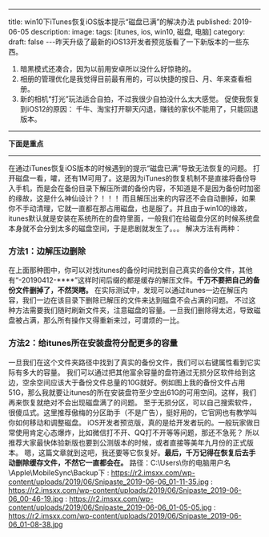 ﻿---
title: win10下iTunes恢复iOS版本提示“磁盘已满”的解决办法
published: 2019-06-05
description: 
image: 
tags: [itunes, ios, win10, 磁盘, 电脑]
category: 
draft: false
---昨天升级了最新的iOS13开发者预览版看了一下新版本的一些东西。
1. 暗黑模式还凑合，因为以前用安卓所以没什么好惊艳的。
2. 相册的管理优化是我觉得目前最有用的，可以快捷的按日、月、年来查看相册。
3. 新的相机“打光”玩法适合自拍，不过我很少自拍没什么太大感觉。
促使我恢复到iOS12的原因：
千牛、淘宝打开聊天闪退，赚钱的家伙不能用了，只能回退版本。
* * *
<strong>下面是重点</strong>
* * *
在通过iTunes恢复iOS版本的时候遇到的提示“磁盘已满”导致无法恢复的问题。
打开磁盘一看，嚯，还有1M可用了。这是因为iTunes的恢复机制不是直接将备份导入手机，而是会在备份目录下解压所谓的备份内容，不知道是不是因为备份时加密的缘故，这是什么神仙设计？！！！
而且解压出来的内容还不会自动删掉，如果你不手动清理，它就一直都在那占用磁盘，也是服了。并且由于win10的缘故，itunes默认就是安装在系统所在的盘符里面，一般我们在给磁盘分区的时候系统盘本身就不会分到太多的磁盘空间，于是悲剧就发生了。。。
解决方法有两种：
### **方法1：边解压边删除**
在上面那种图中，你可以对找itunes的备份时间找到自己真实的备份文件，其他有“-20190412-\****”这样时间后缀的都是缓存的解压文件。<strong>千万不要把自己的备份文件删掉了，不然哭瞎。</strong>
在实际测试中，发现可以通过itunes一边在解压内容，我们一边在该目录下删除已解压的文件来达到磁盘不会占满的问题。
不过这种方法需要我们随时刷新文件夹，注意磁盘的容量。一旦我们删除得太迟，导致磁盘被占满，那么所有操作又得重新来过，可谓烦的一比。
### **方法2：给itunes所在安装盘符分配更多的容量**
一旦我们在这个文件夹路径中找到了真实的备份文件，我们可以右键属性看到它实际有多大的容量。
我们可以通过把其他富余容量的盘符通过无损分区软件给到这边，空余空间应该大于备份文件总量的10G就好。例如图上我的备份文件占用51G，那么我就要让itunes的所在安装盘符至少空出61G的可用空间。这样，我们再来恢复就绝对不会出现磁盘满了的问题。
至于无损分区，可以自己搜索软件，很傻瓜式。这里推荐傲梅的分区助手（不是广告），挺好用的，它官网也有教学叫你如何移动和调整磁盘。
iOS开发者预览版，真的是给开发者玩的。一般玩家做日常使用肯定心态爆炸，比如微信打不开、QQ打不开等等问题，那还不急死？
所以推荐大家最快体验新版也要到公测版本的时候，或者直接等美年九月份的正式版本。
嗯，这篇文章就到这吧，我还要等它恢复好。<strong>最后，千万记得在恢复后去手动删除缓存文件，不然它一直都会在。</strong>
路径：C:\Users\你的电脑用户名\Apple\MobileSync\Backup下
: https://r2.imsxx.com/wp-content/uploads/2019/06/Snipaste_2019-06-06_01-11-35.jpg
: https://r2.imsxx.com/wp-content/uploads/2019/06/Snipaste_2019-06-06_00-46-19.jpg
: https://r2.imsxx.com/wp-content/uploads/2019/06/Snipaste_2019-06-06_01-05-05.jpg
: https://r2.imsxx.com/wp-content/uploads/2019/06/Snipaste_2019-06-06_01-08-38.jpg
